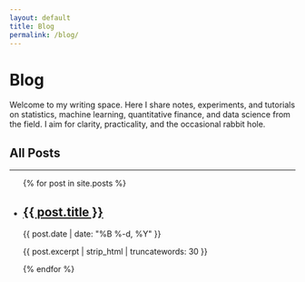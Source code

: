 ```yaml
---
layout: default
title: Blog
permalink: /blog/
---
```


# Blog

Welcome to my writing space. Here I share notes, experiments, and tutorials on statistics, machine learning, quantitative finance, and data science from the field. I aim for clarity, practicality, and the occasional rabbit hole.

<!-- ## 📚 Series & Topics

- [Book Reviews](/tags/books/)

--- -->

## All Posts

---

<ul class="post-list">
  {% for post in site.posts %}
    <li>
      <h2><a href="{{ post.url }}">{{ post.title }}</a></h2>
      <span class="post-meta">{{ post.date | date: "%B %-d, %Y" }}</span><br/>
      <p>{{ post.excerpt | strip_html | truncatewords: 30 }}</p>
    </li>
  {% endfor %}
</ul>